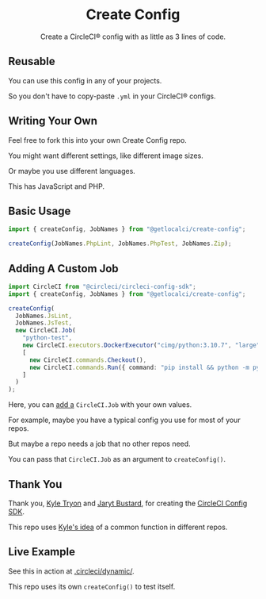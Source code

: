 <div align="center">
<h1>Create Config</h1>
<p>Create a CircleCI® config with as little as 3 lines of code.</p>
</div>

## Reusable
You can use this config in any of your projects.

So you don't have to copy-paste `.yml` in your CircleCI® configs.

## Writing Your Own
Feel free to fork this into your own Create Config repo.

You might want different settings, like different image sizes.

Or maybe you use different languages.

This has JavaScript and PHP.

## Basic Usage
```typescript
import { createConfig, JobNames } from "@getlocalci/create-config";

createConfig(JobNames.PhpLint, JobNames.PhpTest, JobNames.Zip);
```

## Adding A Custom Job
```typescript
import CircleCI from "@circleci/circleci-config-sdk";
import { createConfig, JobNames } from "@getlocalci/create-config";

createConfig(
  JobNames.JsLint,
  JobNames.JsTest,
  new CircleCI.Job(
    "python-test",
    new CircleCI.executors.DockerExecutor("cimg/python:3.10.7", "large"),
    [
      new CircleCI.commands.Checkout(),
      new CircleCI.commands.Run({ command: "pip install && python -m pytest" }),
    ]
  )
);
```

Here, you can [add a](https://getlocalci.com/circleci-config-sdk-tutorial/#last-2-jobs) `CircleCI.Job` with your own values.

For example, maybe you have a typical config you use for most of your repos.

But maybe a repo needs a job that no other repos need.

You can pass that `CircleCI.Job` as an argument to `createConfig()`.

## Thank You
Thank you, [Kyle Tryon](https://github.com/KyleTryon) and [Jaryt Bustard](https://github.com/Jaryt), for creating the [CircleCI Config SDK](https://github.com/CircleCI-Public/circleci-config-sdk-ts).

This repo uses [Kyle's idea](https://circleci.com/blog/config-sdk/) of a common function in different repos.

## Live Example
See this in action at [.circleci/dynamic/](.circleci/dynamic/).

This repo uses its own `createConfig()` to test itself.
